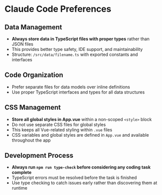 # Claude Code Preferences

## Data Management
- **Always store data in TypeScript files with proper types** rather than JSON files
- This provides better type safety, IDE support, and maintainability
- Structure: `/src/data/filename.ts` with exported constants and interfaces

## Code Organization
- Prefer separate files for data models over inline definitions
- Use proper TypeScript interfaces and types for all data structures

## CSS Management
- **Store all global styles in App.vue** within a non-scoped `<style>` block
- Do not use separate CSS files for global styles
- This keeps all Vue-related styling within `.vue` files
- CSS variables and global styles are defined in `App.vue` and available throughout the app

## Development Process
- **Always run `npm run type-check` before considering any coding task complete**
- TypeScript errors must be resolved before the task is finished
- Use type checking to catch issues early rather than discovering them at runtime